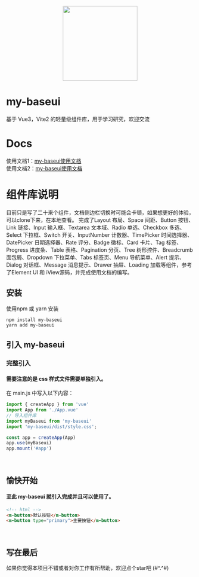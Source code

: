 <p align="center">
  <img width="200" src="https://wangibook.github.io/my-baseui/logo.png">
</p>

# my-baseui
基于 Vue3，Vite2 的轻量级组件库，用于学习研究，欢迎交流

# Docs 
使用文档1：[my-baseui使用文档](https://wangibook.github.io/my-baseui/#/) 
<br/>
使用文档2：[my-baseui使用文档](https://ui.xkxk.tech/#/)

# 组件库说明
目前只是写了二十来个组件，文档侧边栏切换时可能会卡顿，如果想更好的体验，可以clone下来，在本地查看。
完成了Layout 布局、Space 间距、Button 按钮、Link 链接、Input 输入框、Textarea 文本域、Radio 单选、Checkbox 多选、Select 下拉框、Switch 开关、InputNumber 计数器、TimePicker 时间选择器、DatePicker 日期选择器、Rate 评分、Badge 徽标、Card 卡片、Tag 标签、Progress 进度条、Table 表格、Pagination 分页、Tree 树形控件、Breadcrumb 面包屑、Dropdown 下拉菜单、Tabs 标签页、Menu 导航菜单、Alert 提示、Dialog 对话框、Message 消息提示、Drawer 抽屉、Loading 加载等组件，参考了Element UI 和 iView源码，并完成使用文档的编写。

## 安装
使用npm 或 yarn 安装

```
npm install my-baseui
yarn add my-baseui
```

## 引入 my-baseui
### 完整引入
#### 需要注意的是 css 样式文件需要单独引入。
在 main.js 中写入以下内容：
```js
import { createApp } from 'vue'
import App from './App.vue'
// 导入组件库
import myBaseui from 'my-baseui'
import 'my-baseui/dist/style.css';

const app = createApp(App)
app.use(myBaseui)
app.mount('#app')
```
<br/>

## 愉快开始

#### 至此 my-baseui 就引入完成并且可以使用了。

```html
<!-- html -->
<m-button>默认按钮</m-button>
<m-button type="primary">主要按钮</m-button>
```

<br/>

## 写在最后
如果你觉得本项目不错或者对你工作有所帮助，欢迎点个star吧
(#^.^#)
